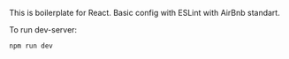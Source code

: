 This is boilerplate for React.
Basic config with ESLint with AirBnb standart.

To run dev-server:
```
npm run dev
```